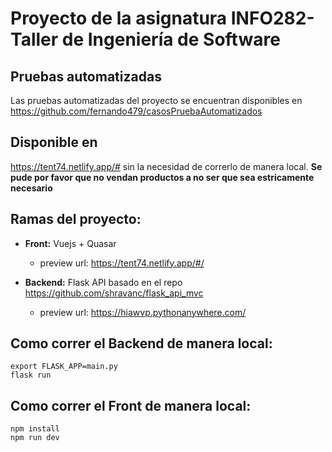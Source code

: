 # Proyecto de la asignatura INFO282-Taller de Ingeniería de Software

## Pruebas automatizadas

Las pruebas automatizadas del proyecto se encuentran disponibles en https://github.com/fernando479/casosPruebaAutomatizados



## Disponible en

https://tent74.netlify.app/# sin la necesidad de correrlo de manera local.
**Se pude por favor que no vendan productos a no ser que sea estricamente necesario**




## Ramas del proyecto:

* **Front:** Vuejs + Quasar 
  - preview url: https://tent74.netlify.app/#/

* **Backend:** Flask API basado en el repo https://github.com/shravanc/flask_api_mvc
  - preview url: https://hiawvp.pythonanywhere.com/


## Como correr el Backend de manera local: 

```
export FLASK_APP=main.py
flask run

```

## Como correr el Front de manera local: 

```
npm install
npm run dev
```
